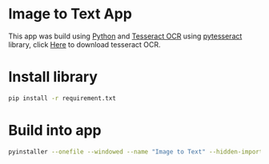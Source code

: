 # Image to Text App
This app was build using [Python](https://www.python.org/) and [Tesseract OCR](https://github.com/tesseract-ocr/tesseract) using [pytesseract](https://pypi.org/project/pytesseract/) library, click [Here](https://docs.coro.net/featured/agent/install-tesseract-windows/) to download tesseract OCR.

# Install library
```bash
pip install -r requirement.txt
```

# Build into app
```bash
pyinstaller --onefile --windowed --name "Image to Text" --hidden-import=sip main.py
```